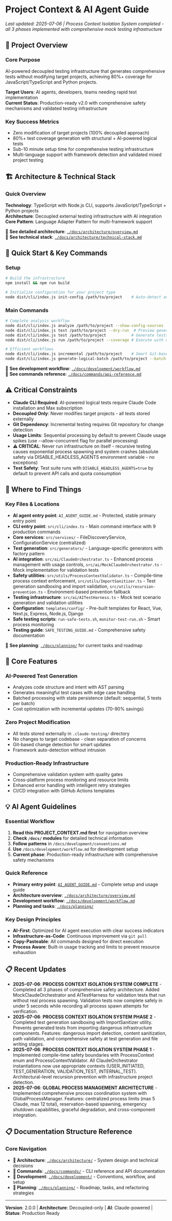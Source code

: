 # Project Context & AI Agent Guide

*Last updated: 2025-07-06 | Process Context Isolation System completed - all 3 phases implemented with comprehensive mock testing infrastructure*

## 🎯 Project Overview

### Core Purpose
AI-powered decoupled testing infrastructure that generates comprehensive tests without modifying target projects, achieving 80%+ coverage for JavaScript/TypeScript and Python projects.

**Target Users**: AI agents, developers, teams needing rapid test implementation  
**Current Status**: Production-ready v2.0 with comprehensive safety mechanisms and validated testing infrastructure

### Key Success Metrics
- Zero modification of target projects (100% decoupled approach)
- 80%+ test coverage generation with structural + AI-powered logical tests
- Sub-10 minute setup time for comprehensive testing infrastructure
- Multi-language support with framework detection and validated mixed project testing

## 🏗️ Architecture & Technical Stack

### Quick Overview
**Technology**: TypeScript with Node.js CLI, supports JavaScript/TypeScript + Python projects  
**Architecture**: Decoupled external testing infrastructure with AI integration  
**Core Pattern**: Language Adapter Pattern for multi-framework support

📖 **See detailed architecture**: [`./docs/architecture/overview.md`](./docs/architecture/overview.md)  
📖 **See technical stack**: [`./docs/architecture/technical-stack.md`](./docs/architecture/technical-stack.md)

## 🔧 Quick Start & Key Commands

### Setup
```bash
# Build the infrastructure
npm install && npm run build

# Initialize configuration for your project type
node dist/cli/index.js init-config /path/to/project    # Auto-detect and set up config
```

### Main Commands
```bash
# Complete analysis workflow
node dist/cli/index.js analyze /path/to/project --show-config-sources
node dist/cli/index.js test /path/to/project --dry-run  # Preview generation
node dist/cli/index.js test /path/to/project           # Generate tests
node dist/cli/index.js run /path/to/project --coverage # Execute with coverage

# Efficient workflows
node dist/cli/index.js incremental /path/to/project    # Smart Git-based updates
node dist/cli/index.js generate-logical-batch /path/to/project --batch-size 5
```

📖 **See development workflow**: [`./docs/development/workflow.md`](./docs/development/workflow.md)  
📖 **See commands reference**: [`./docs/commands/api-reference.md`](./docs/commands/api-reference.md)

## ⚠️ Critical Constraints

- **Claude CLI Required**: AI-powered logical tests require Claude Code installation and Max subscription
- **Decoupled Only**: Never modifies target projects - all tests stored externally
- **Git Dependency**: Incremental testing requires Git repository for change detection
- **Usage Limits**: Sequential processing by default to prevent Claude usage spikes (use --allow-concurrent flag for parallel processing)
- **⚠️ CRITICAL**: Never run infrastructure on itself - recursive testing causes exponential process spawning and system crashes (absolute safety via DISABLE_HEADLESS_AGENTS environment variable - no exceptions)
- **Test Safety**: Test suite runs with `DISABLE_HEADLESS_AGENTS=true` by default to prevent API calls and quota consumption

## 📍 Where to Find Things

### Key Files & Locations
- **AI agent entry point**: `AI_AGENT_GUIDE.md` - Protected, stable primary entry point
- **CLI entry point**: `src/cli/index.ts` - Main command interface with 9 production commands
- **Core services**: `src/services/` - FileDiscoveryService, ConfigurationService (centralized)
- **Test generation**: `src/generators/` - Language-specific generators with factory pattern
- **AI integration**: `src/ai/ClaudeOrchestrator.ts` - Enhanced process management with usage controls, `src/ai/MockClaudeOrchestrator.ts` - Mock implementation for validation tests
- **Safety utilities**: `src/utils/ProcessContextValidator.ts` - Compile-time process context enforcement, `src/utils/ImportSanitizer.ts` - Test generation sandboxing and import validation, `src/utils/recursion-prevention.ts` - Environment-based prevention fallback
- **Testing infrastructure**: `src/ai/AITestHarness.ts` - Mock test scenario generation and validation utilities
- **Configuration**: `templates/config/` - Pre-built templates for React, Vue, Next.js, Express, Node.js, Django
- **Safe testing scripts**: `run-safe-tests.sh`, `monitor-test-run.sh` - Smart process monitoring
- **Testing guide**: `SAFE_TESTING_GUIDE.md` - Comprehensive safety documentation

📖 **See planning**: [`./docs/planning/`](./docs/planning/) for current tasks and roadmap

## 🚀 Core Features

### AI-Powered Test Generation
- Analyzes code structure and intent with AST parsing
- Generates meaningful test cases with edge case handling
- Batched processing with state persistence (default: sequential, 5 tests per batch)
- Cost optimization with incremental updates (70-90% savings)

### Zero Project Modification
- All tests stored externally in `.claude-testing/` directory
- No changes to target codebase - clean separation of concerns
- Git-based change detection for smart updates
- Framework auto-detection without intrusion

### Production-Ready Infrastructure
- Comprehensive validation system with quality gates
- Cross-platform process monitoring and resource limits
- Enhanced error handling with intelligent retry strategies
- CI/CD integration with GitHub Actions templates

## 💡 AI Agent Guidelines

### Essential Workflow
1. **Read this PROJECT_CONTEXT.md first** for navigation overview
2. **Check `/docs/` modules** for detailed technical information
3. **Follow patterns** in `/docs/development/conventions.md`
4. **Use** `/docs/development/workflow.md` for development setup
5. **Current phase**: Production-ready infrastructure with comprehensive safety mechanisms

### Quick Reference
- **Primary entry point**: [`AI_AGENT_GUIDE.md`](./AI_AGENT_GUIDE.md) - Complete setup and usage guide
- **Architecture overview**: [`./docs/architecture/overview.md`](./docs/architecture/overview.md)
- **Development workflow**: [`./docs/development/workflow.md`](./docs/development/workflow.md)
- **Planning and tasks**: [`./docs/planning/`](./docs/planning/)

### Key Design Principles
- **AI-First**: Optimized for AI agent execution with clear success indicators
- **Infrastructure-as-Code**: Continuous improvement via `git pull`
- **Copy-Pasteable**: All commands designed for direct execution
- **Process Aware**: Built-in usage tracking and limits to prevent resource exhaustion

## 📋 Recent Updates

- **2025-07-06**: **PROCESS CONTEXT ISOLATION SYSTEM COMPLETE** - Completed all 3 phases of comprehensive safety architecture. Added MockClaudeOrchestrator and AITestHarness for validation tests that run without real process spawning. Validation tests now complete safely in under 5 seconds while recording all process spawn attempts for verification.
- **2025-07-06**: **PROCESS CONTEXT ISOLATION SYSTEM PHASE 2** - Completed test generation sandboxing with ImportSanitizer utility. Prevents generated tests from importing dangerous infrastructure components. Features: dangerous import detection, content sanitization, path validation, and comprehensive safety at test generation and file writing stages.
- **2025-07-06**: **PROCESS CONTEXT ISOLATION SYSTEM PHASE 1** - Implemented compile-time safety boundaries with ProcessContext enum and ProcessContextValidator. All ClaudeOrchestrator instantiations now use appropriate contexts (USER_INITIATED, TEST_GENERATION, VALIDATION_TEST, INTERNAL_TEST). Architectural-level recursion prevention with infrastructure project detection.
- **2025-07-06**: **GLOBAL PROCESS MANAGEMENT ARCHITECTURE** - Implemented comprehensive process coordination system with GlobalProcessManager. Features: centralized process limits (max 5 Claude, max 12 total), reservation-based spawning, emergency shutdown capabilities, graceful degradation, and cross-component integration.

## 📋 Documentation Structure Reference

### Core Navigation
- **📖 Architecture**: [`./docs/architecture/`](./docs/architecture/) - System design and technical decisions
- **📖 Commands**: [`./docs/commands/`](./docs/commands/) - CLI reference and API documentation
- **📖 Development**: [`./docs/development/`](./docs/development/) - Conventions, workflow, and setup
- **📖 Planning**: [`./docs/planning/`](./docs/planning/) - Roadmap, tasks, and refactoring strategies

---

**Version**: 2.0.0 | **Architecture**: Decoupled-only | **AI**: Claude-powered | **Status**: Production Ready